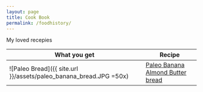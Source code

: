 ```yaml
---
layout: page
title: Cook Book
permalink: /foodhistory/
---
```


My loved recepies

|What you get|Recipe|
|---|---|
|![Paleo Bread]({{ site.url }}/assets/paleo_banana_bread.JPG =50x)|[Paleo Banana Almond Butter bread](http://mela.ro/food/2018/09/25/Paleo-banana-bread/)|
